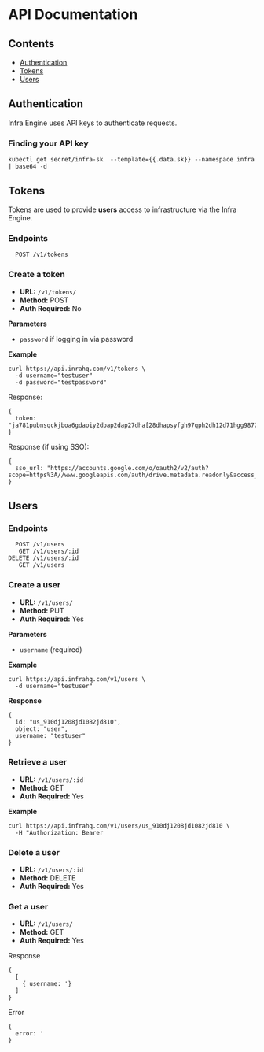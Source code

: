 # API Documentation

## Contents

- [Authentication](#authentication)
- [Tokens](#tokens)
- [Users](#users)

## Authentication

Infra Engine uses API keys to authenticate requests.

### Finding your API key

```
kubectl get secret/infra-sk  --template={{.data.sk}} --namespace infra | base64 -d
```

## Tokens

Tokens are used to provide **users** access to infrastructure via the Infra Engine.

### Endpoints

```
  POST /v1/tokens
```

### Create a token
* **URL:** `/v1/tokens/`
* **Method:** POST
* **Auth Required:** No

**Parameters**

* `password` if logging in via password

**Example**

```
curl https://api.inrahq.com/v1/tokens \
  -d username="testuser"
  -d password="testpassword"
```

Response:
```
{
  token: "ja781pubnsqckjboa6gdaoiy2dbap2dap27dha[28dhapsyfgh97qph2dh12d71hgg98723dnks;ljdjal;sdkjf;3hj08fu"
}
```

Response (if using SSO):
```
{
  sso_url: "https://accounts.google.com/o/oauth2/v2/auth?scope=https%3A//www.googleapis.com/auth/drive.metadata.readonly&access_type=offline&include_granted_scopes=true&response_type=code&state=state_parameter_passthrough_value&redirect_uri=https%3A//oauth2.example.com/code&client_id=client_id"
}
```

## Users

### Endpoints

```
  POST /v1/users
   GET /v1/users/:id
DELETE /v1/users/:id
   GET /v1/users
```

### Create a user

* **URL:** `/v1/users/`
* **Method:** PUT
* **Auth Required:** Yes

**Parameters**

* `username` (required)

**Example**

```
curl https://api.infrahq.com/v1/users \
  -d username="testuser"
```

**Response**

```
{
  id: "us_910dj1208jd1082jd810",
  object: "user",
  username: "testuser"
}
```

### Retrieve a user

* **URL:** `/v1/users/:id`
* **Method:** GET
* **Auth Required:** Yes

**Example**

```
curl https://api.infrahq.com/v1/users/us_910dj1208jd1082jd810 \
  -H "Authorization: Bearer
```

### Delete a user

* **URL:** `/v1/users/:id`
* **Method:** DELETE
* **Auth Required:** Yes

### Get a user

* **URL:** `/v1/users/`
* **Method:** GET
* **Auth Required:** Yes

Response

```
{
  [
    { username: '}
  ]
}
```

Error

```
{
  error: '
}
```
